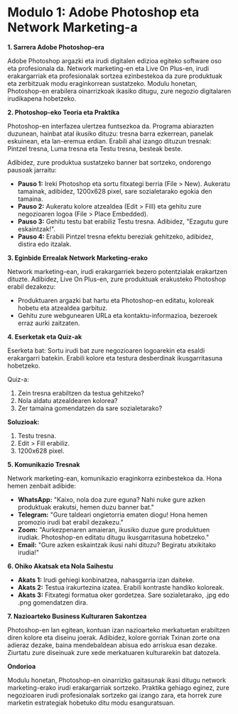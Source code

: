 # **Modulo 1: Adobe Photoshop eta Network Marketing-a**

**1. Sarrera Adobe Photoshop-era**

Adobe Photoshop argazki eta irudi digitalen edizioa egiteko software oso eta profesionala da. Network marketing-en eta Live On Plus-en, irudi erakargarriak eta profesionalak sortzea ezinbestekoa da zure produktuak eta zerbitzuak modu eraginkorrean sustatzeko. Modulu honetan, Photoshop-en erabilera oinarrizkoak ikasiko ditugu, zure negozio digitalaren irudikapena hobetzeko.

**2. Photoshop-eko Teoria eta Praktika**

Photoshop-en interfazea ulertzea funtsezkoa da. Programa abiarazten duzunean, hainbat atal ikusiko dituzu: tresna barra ezkerrean, panelak eskuinean, eta lan-eremua erdian. Erabili ahal izango dituzun tresnak: Pintzel tresna, Luma tresna eta Testu tresna, besteak beste.

Adibidez, zure produktua sustatzeko banner bat sortzeko, ondorengo pausoak jarraitu:

- **Pauso 1:** Ireki Photoshop eta sortu fitxategi berria (File > New). Aukeratu tamainak, adibidez, 1200x628 pixel, sare sozialetarako egokia den tamaina.
- **Pauso 2:** Aukeratu kolore atzealdea (Edit > Fill) eta gehitu zure negozioaren logoa (File > Place Embedded).
- **Pauso 3:** Gehitu testu bat erabiliz Testu tresna. Adibidez, "Ezagutu gure eskaintzak!".
- **Pauso 4:** Erabili Pintzel tresna efektu bereziak gehitzeko, adibidez, distira edo itzalak.

**3. Eginbide Errealak Network Marketing-erako**

Network marketing-ean, irudi erakargarriek bezero potentzialak erakartzen dituzte. Adibidez, Live On Plus-en, zure produktuak erakusteko Photoshop erabil dezakezu:

- Produktuaren argazki bat hartu eta Photoshop-en editatu, koloreak hobetu eta atzealdea garbituz.
- Gehitu zure webgunearen URLa eta kontaktu-informazioa, bezeroek erraz aurki zaitzaten.

**4. Eserketak eta Quiz-ak**

Eserketa bat: Sortu irudi bat zure negozioaren logoarekin eta esaldi erakargarri batekin. Erabili kolore eta testura desberdinak ikusgarritasuna hobetzeko.

Quiz-a:
1. Zein tresna erabiltzen da testua gehitzeko?
2. Nola aldatu atzealdearen kolorea?
3. Zer tamaina gomendatzen da sare sozialetarako?

**Soluzioak:**
1. Testu tresna.
2. Edit > Fill erabiliz.
3. 1200x628 pixel.

**5. Komunikazio Tresnak**

Network marketing-ean, komunikazio eraginkorra ezinbestekoa da. Hona hemen zenbait adibide:

- **WhatsApp:** "Kaixo, nola doa zure eguna? Nahi nuke gure azken produktuak erakutsi, hemen duzu banner bat."
- **Telegram:** "Gure taldeari ongietorria ematen diogu! Hona hemen promozio irudi bat erabil dezakezu."
- **Zoom:** "Aurkezpenaren amaieran, ikusiko duzue gure produktuen irudiak. Photoshop-en editatu ditugu ikusgarritasuna hobetzeko."
- **Email:** "Gure azken eskaintzak ikusi nahi dituzu? Begiratu atxikitako irudia!"

**6. Ohiko Akatsak eta Nola Saihestu**

- **Akats 1:** Irudi gehiegi konbinatzea, nahasgarria izan daiteke.
- **Akats 2:** Testua irakurtezina izatea. Erabili kontraste handiko koloreak.
- **Akats 3:** Fitxategi formatua oker gordetzea. Sare sozialetarako, .jpg edo .png gomendatzen dira.

**7. Nazioarteko Business Kulturaren Sakontzea**

Photoshop-en lan egitean, kontuan izan nazioarteko merkatuetan erabiltzen diren kolore eta diseinu joerak. Adibidez, kolore gorriak Txinan zorte ona adieraz dezake, baina mendebaldean abisua edo arriskua esan dezake. Ziurtatu zure diseinuak zure xede merkatuaren kulturarekin bat datozela.

**Ondorioa**

Modulu honetan, Photoshop-en oinarrizko gaitasunak ikasi ditugu network marketing-erako irudi erakargarriak sortzeko. Praktika gehiago eginez, zure negozioaren irudi profesionalak sortzeko gai izango zara, eta horrek zure marketin estrategiak hobetuko ditu modu esanguratsuan.